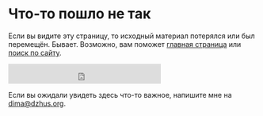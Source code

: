 # Что-то пошло не так

Если вы видите эту страницу, то исходный материал потерялся или был
перемещён. Бывает. Возможно, вам поможет [главная страница](/) или
[поиск по сайту][ddg].

<iframe src="https://duckduckgo.com/search.html?width=250&site=dzhus.org&prefill=emacs" style="overflow:hidden;margin:0;padding:0;width:308px;height:40px;" frameborder="0"></iframe>

Если вы ожидали увидеть здесь что-то важное, напишите мне на
<dima@dzhus.org>.

[ddg]: https://duckduckgo.com/?q=site%3Adzhus.org
